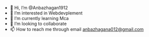 - 👋 Hi, I’m @Anbazhagan1912
- 👀 I’m interested in Webdevplement
- 🌱 I’m currently learning Mca
- 💞️ I’m looking to collaborate
- 📫 How to reach me through email anbazhagana012@gmail.com

<!---
Anbazhagan1912/Anbazhagan1912 is a ✨ special ✨ repository because its `README.md` (this file) appears on your GitHub profile.
You can click the Preview link to take a look at your changes.
--->
